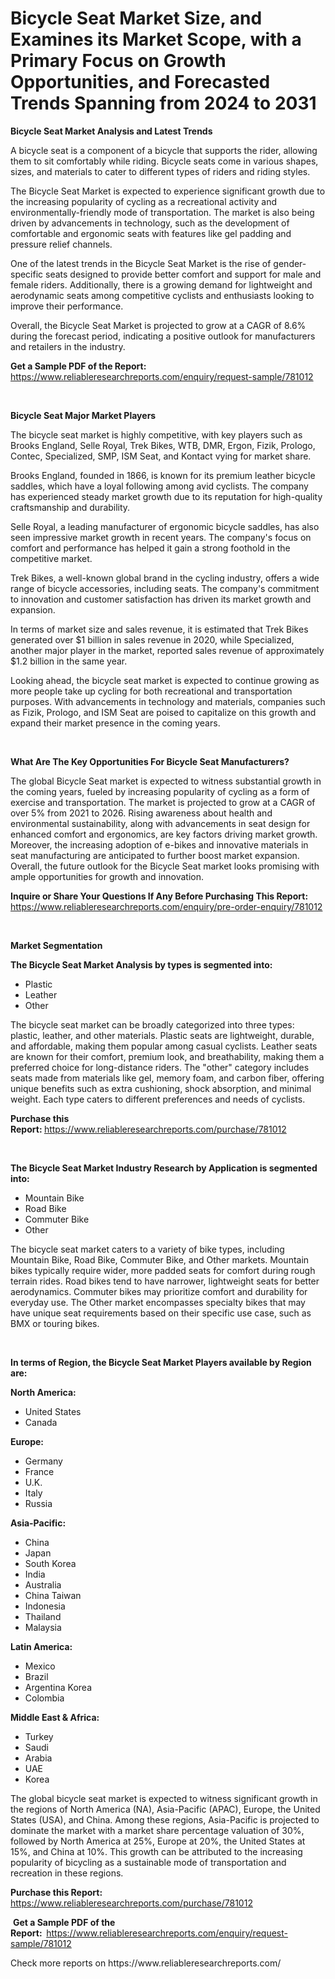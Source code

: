 <p><h1>Bicycle Seat Market Size, and Examines its Market Scope, with a Primary Focus on Growth Opportunities, and Forecasted Trends Spanning from 2024 to 2031</h1></p><p><strong>Bicycle Seat Market Analysis and Latest Trends</strong></p>
<p><p>A bicycle seat is a component of a bicycle that supports the rider, allowing them to sit comfortably while riding. Bicycle seats come in various shapes, sizes, and materials to cater to different types of riders and riding styles.</p><p>The Bicycle Seat Market is expected to experience significant growth due to the increasing popularity of cycling as a recreational activity and environmentally-friendly mode of transportation. The market is also being driven by advancements in technology, such as the development of comfortable and ergonomic seats with features like gel padding and pressure relief channels.</p><p>One of the latest trends in the Bicycle Seat Market is the rise of gender-specific seats designed to provide better comfort and support for male and female riders. Additionally, there is a growing demand for lightweight and aerodynamic seats among competitive cyclists and enthusiasts looking to improve their performance.</p><p>Overall, the Bicycle Seat Market is projected to grow at a CAGR of 8.6% during the forecast period, indicating a positive outlook for manufacturers and retailers in the industry.</p></p>
<p><strong>Get a Sample PDF of the Report:&nbsp;</strong> <a href="https://www.reliableresearchreports.com/enquiry/request-sample/781012">https://www.reliableresearchreports.com/enquiry/request-sample/781012</a></p>
<p>&nbsp;</p>
<p><strong>Bicycle Seat Major Market Players</strong></p>
<p><p>The bicycle seat market is highly competitive, with key players such as Brooks England, Selle Royal, Trek Bikes, WTB, DMR, Ergon, Fizik, Prologo, Contec, Specialized, SMP, ISM Seat, and Kontact vying for market share. </p><p>Brooks England, founded in 1866, is known for its premium leather bicycle saddles, which have a loyal following among avid cyclists. The company has experienced steady market growth due to its reputation for high-quality craftsmanship and durability.</p><p>Selle Royal, a leading manufacturer of ergonomic bicycle saddles, has also seen impressive market growth in recent years. The company's focus on comfort and performance has helped it gain a strong foothold in the competitive market.</p><p>Trek Bikes, a well-known global brand in the cycling industry, offers a wide range of bicycle accessories, including seats. The company's commitment to innovation and customer satisfaction has driven its market growth and expansion.</p><p>In terms of market size and sales revenue, it is estimated that Trek Bikes generated over $1 billion in sales revenue in 2020, while Specialized, another major player in the market, reported sales revenue of approximately $1.2 billion in the same year.</p><p>Looking ahead, the bicycle seat market is expected to continue growing as more people take up cycling for both recreational and transportation purposes. With advancements in technology and materials, companies such as Fizik, Prologo, and ISM Seat are poised to capitalize on this growth and expand their market presence in the coming years.</p></p>
<p>&nbsp;</p>
<p><strong>What Are The Key Opportunities For Bicycle Seat Manufacturers?</strong></p>
<p><p>The global Bicycle Seat market is expected to witness substantial growth in the coming years, fueled by increasing popularity of cycling as a form of exercise and transportation. The market is projected to grow at a CAGR of over 5% from 2021 to 2026. Rising awareness about health and environmental sustainability, along with advancements in seat design for enhanced comfort and ergonomics, are key factors driving market growth. Moreover, the increasing adoption of e-bikes and innovative materials in seat manufacturing are anticipated to further boost market expansion. Overall, the future outlook for the Bicycle Seat market looks promising with ample opportunities for growth and innovation.</p></p>
<p><strong>Inquire or Share Your Questions If Any Before Purchasing This Report:</strong> <a href="https://www.reliableresearchreports.com/enquiry/pre-order-enquiry/781012">https://www.reliableresearchreports.com/enquiry/pre-order-enquiry/781012</a></p>
<p>&nbsp;</p>
<p><strong>Market Segmentation</strong></p>
<p><strong>The Bicycle Seat Market Analysis by types is segmented into:</strong></p>
<p><ul><li>Plastic</li><li>Leather</li><li>Other</li></ul></p>
<p><p>The bicycle seat market can be broadly categorized into three types: plastic, leather, and other materials. Plastic seats are lightweight, durable, and affordable, making them popular among casual cyclists. Leather seats are known for their comfort, premium look, and breathability, making them a preferred choice for long-distance riders. The "other" category includes seats made from materials like gel, memory foam, and carbon fiber, offering unique benefits such as extra cushioning, shock absorption, and minimal weight. Each type caters to different preferences and needs of cyclists.</p></p>
<p><strong>Purchase this Report:&nbsp;</strong><a href="https://www.reliableresearchreports.com/purchase/781012">https://www.reliableresearchreports.com/purchase/781012</a></p>
<p>&nbsp;</p>
<p><strong>The Bicycle Seat Market Industry Research by Application is segmented into:</strong></p>
<p><ul><li>Mountain Bike</li><li>Road Bike</li><li>Commuter Bike</li><li>Other</li></ul></p>
<p><p>The bicycle seat market caters to a variety of bike types, including Mountain Bike, Road Bike, Commuter Bike, and Other markets. Mountain bikes typically require wider, more padded seats for comfort during rough terrain rides. Road bikes tend to have narrower, lightweight seats for better aerodynamics. Commuter bikes may prioritize comfort and durability for everyday use. The Other market encompasses specialty bikes that may have unique seat requirements based on their specific use case, such as BMX or touring bikes.</p></p>
<p>&nbsp;</p>
<p><strong>In terms of Region, the Bicycle Seat Market Players available by Region are:</strong></p>
<p>
    <p> <strong> North America: </strong>
        <ul>
            <li>United States</li>
            <li>Canada</li>
        </ul>
        </p> 
    <p> <strong> Europe: </strong>
        <ul>
            <li>Germany</li>
            <li>France</li>
            <li>U.K.</li>
            <li>Italy</li>
            <li>Russia</li>
        </ul>
        </p> 
    <p> <strong> Asia-Pacific: </strong>
        <ul>
            <li>China</li>
            <li>Japan</li>
            <li>South Korea</li>
            <li>India</li>
            <li>Australia</li>
            <li>China Taiwan</li>
            <li>Indonesia</li>
            <li>Thailand</li>
            <li>Malaysia</li>
        </ul>
        </p> 
    <p> <strong> Latin America: </strong>
        <ul>
            <li>Mexico</li>
            <li>Brazil</li>
            <li>Argentina Korea</li>
            <li>Colombia</li>
        </ul>
        </p> 
    <p> <strong> Middle East & Africa: </strong>
        <ul>
            <li>Turkey</li>
            <li>Saudi</li>
            <li>Arabia</li>
            <li>UAE</li>
            <li>Korea</li>
        </ul>
    </p>
    </p>
<p><p>The global bicycle seat market is expected to witness significant growth in the regions of North America (NA), Asia-Pacific (APAC), Europe, the United States (USA), and China. Among these regions, Asia-Pacific is projected to dominate the market with a market share percentage valuation of 30%, followed by North America at 25%, Europe at 20%, the United States at 15%, and China at 10%. This growth can be attributed to the increasing popularity of bicycling as a sustainable mode of transportation and recreation in these regions.</p></p>
<p><strong>Purchase this Report: </strong><a href="https://www.reliableresearchreports.com/purchase/781012">https://www.reliableresearchreports.com/purchase/781012</a></p>
<p>&nbsp;<strong>Get a Sample PDF of the Report:&nbsp;&nbsp;</strong><a href="https://www.reliableresearchreports.com/enquiry/request-sample/781012">https://www.reliableresearchreports.com/enquiry/request-sample/781012</a></p>
<p><strong></strong></p>
<p>Check more reports on https://www.reliableresearchreports.com/</p>